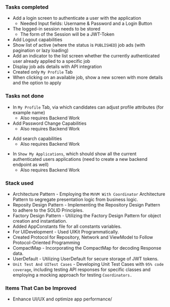 ### Tasks completed

* Add a login screen to authenticate a user with the application
  - Needed Input fields: Username & Password and a Login Button
* The logged-in session needs to be stored
  - The form of the Session will be a JWT-Token
* Add Logout capabilities
* Show list of active (where the status is `PUBLISHED`) job ads (with pagination or lazy loading)
* Add an indicator to the list screen whether the currently authenticated user already applied to a specific job
* Display job ads details with API integration
* Created only `My Profile` Tab
* When clicking on an available job, show a new screen with more details and the option to apply

### Tasks not done

* In `My Profile` Tab, via which candidates can adjust profile attributes (for example name)
  - Also requires Backend Work
* Add Password Change Capabilities
  - Also requires Backend Work
- Add search capabilities
  - Also requires Backend Work
* In `Show My Applications`, which should show all the current authenticated users applications (need to create a new backend endpoint as well)
  - Also requires Backend Work

### Stack used

* Architecture Pattern - Employing the `MVVM With Coordinator` Architecture Pattern to segregate presentation logic from business logic.
* Reposity Design Pattern - Implementing the Repository Design Pattern to adhere to the SOLID Principles.
* Factory Design Pattern - Utilizing the Factory Design Pattern for object creation and instantiation.
* Added AppConstants file for all constants variables.
* For UIDevelopment - Used UIKit Programmatically.
* Created Protocol for Repository, Network and ViewModel to Follow Protocol-Oriented Programming
* CompactMap - Incorporating the CompactMap for decoding Response data.
* UserDefault - Utilizing UserDefault for secure storage of JWT tokens.
* `Unit Test And UITest Cases` -  Developing Unit Test Cases with `95% code coverage`, including testing API responses for specific classes and employing a mocking approach for testing `Coordinators.`


### Items That Can be Improved 

  
* Enhance UI/UX and optimize app performance/
